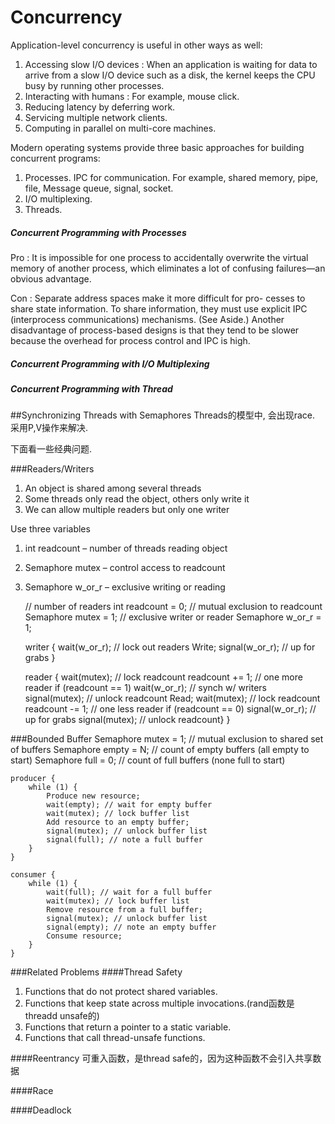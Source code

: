 # Concurrency

Application-level concurrency is useful in other ways as well:

1. Accessing slow I/O devices : When an application is waiting for data to arrive from a slow I/O device such as a disk, the kernel keeps the CPU busy by running other processes.
2. Interacting with humans : For example, mouse click.
3. Reducing latency by deferring work.
4. Servicing multiple network clients.
5. Computing in parallel on multi-core machines.

Modern operating systems provide three basic approaches for building concurrent programs:  

1. Processes. IPC for communication. For example, shared memory, pipe, file, Message queue, signal, socket.
2. I/O multiplexing.
3. Threads.

##### Concurrent Programming with Processes


Pro : It is impossible for one process to accidentally overwrite the virtual memory of another process, which eliminates a lot of confusing failures—an obvious advantage.

Con : Separate address spaces make it more difficult for pro- cesses to share state information. To share information, they must use explicit IPC (interprocess communications) mechanisms. (See Aside.) Another disadvantage of process-based designs is that they tend to be slower because the overhead for process control and IPC is high.


##### Concurrent Programming with I/O Multiplexing

##### Concurrent Programming with Thread

##Synchronizing Threads with Semaphores
Threads的模型中, 会出现race. 采用P,V操作来解决.

下面看一些经典问题.

###Readers/Writers
1. An object is shared among several threads
2. Some threads only read the object, others only write it
3. We can allow multiple readers but only one writer

Use three variables
1. int readcount – number of threads reading object
2. Semaphore mutex – control access to readcount
3. Semaphore w_or_r – exclusive writing or reading
 
    
    // number of readers
    int readcount = 0;
    // mutual exclusion to readcount
    Semaphore mutex = 1;
    // exclusive writer or reader
    Semaphore w_or_r = 1;

    writer {
        wait(w_or_r); // lock out readers
        Write;
        signal(w_or_r); // up for grabs
    }
    
    reader {
        wait(mutex); // lock readcount
        readcount += 1; // one more reader
        if (readcount == 1)
            wait(w_or_r); // synch w/ writers
        signal(mutex); // unlock readcount
        Read;
        wait(mutex); // lock readcount
        readcount -= 1; // one less reader
        if (readcount == 0)
            signal(w_or_r); // up for grabs
        signal(mutex); // unlock readcount}
    }
    
###Bounded Buffer
    Semaphore mutex = 1; // mutual exclusion to shared set of buffers
    Semaphore empty = N; // count of empty buffers (all empty to     start)
    Semaphore full = 0; // count of full buffers (none full to start)
    
    producer {
        while (1) {
            Produce new resource;
            wait(empty); // wait for empty buffer
            wait(mutex); // lock buffer list
            Add resource to an empty buffer;
            signal(mutex); // unlock buffer list
            signal(full); // note a full buffer
        }
    }
    
    consumer {
        while (1) {
            wait(full); // wait for a full buffer
            wait(mutex); // lock buffer list
            Remove resource from a full buffer;
            signal(mutex); // unlock buffer list
            signal(empty); // note an empty buffer
            Consume resource;
        }
    }
  
###Related Problems
####Thread Safety
1. Functions that do not protect shared variables.
2. Functions that keep state across multiple invocations.(rand函数是threadd unsafe的)
3. Functions that return a pointer to a static variable.
4. Functions that call thread-unsafe functions.

####Reentrancy
可重入函数，是thread safe的，因为这种函数不会引入共享数据

####Race

####Deadlock